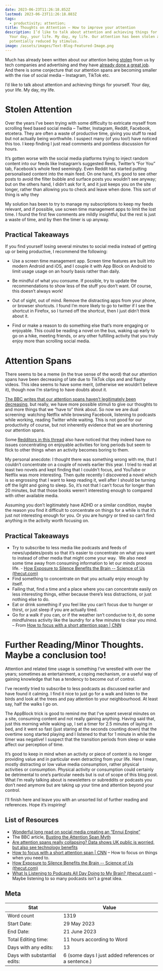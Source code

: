 ```yaml
---
date: 2023-06-23T11:26:18.852Z
lastmod: 2023-06-23T11:26:18.883Z
tags:
  - productivity; attention;
title: Thoughts on Attention – How to improve your attention
description: I’d like to talk about attention and achieving things for yourself.
  Your day, your life. My day, my life. Our attention has been stolen and
  potentially reduced by stimulus.
image: /assets/images/Text-Blog-Featured-Image.png
---
```

Much has already been written about our attention being [stolen](https://www.theguardian.com/science/2022/jan/02/attention-span-focus-screens-apps-smartphones-social-media) from us by tech companies and advertising and they have [already done a great job](https://www.abc.net.au/radionational/programs/latenightlive/johann-hari-stolen-focus/101761868). And there is some conjecture that our attention spans are becoming smaller with the rise of social media – Instagram, TikTok etc.

I’d like to talk about attention and achieving things for yourself. Your day, your life. My day, my life.

# Stolen Attention

Over the years I’ve been trying with some difficulty to extricate myself from scrolling feed based social media – Twitter, Instagram, Reddit, Facebook, etcetera. They are often a waste of productive time, giving you stuff to read but not actually being worthwhile. I suspect many (of you too!) have noticed this too. I keep finding I just read comments and pointless discussion for hours.

It’s gotten worse with the social media platforms trying to inject random content into our feeds like Instagram’s suggested Reels, Twitter’s “For You” tab, Facebook’s whole feed seemingly. Even Reddit has started putting personalised content into the main feed. On one hand, it’s good to see other posts to avoid the filter bubble and surface posts you wouldn’t see anyway; but on the others hand, I didn’t ask for it, and it just keeps you on the site longer, rather than allowing you to check and leave when done. This sort of thing is why they

My solution has been to try to manage my subscriptions to keep my feeds relevant, and if possible, use screen time management apps to limit the lost time. I found the first few comments are mildly insightful, but the rest is just a waste of time, and by then the timer is up anyway.

## Practical Takeaways

If you find yourself losing several minutes to social media instead of getting up or being productive, I recommend the following:

* Use a screen time management app. Screen time features are built into modern Android and iOS, and I couple it with App Block on Android to limit usage usage on an hourly basis rather than daily. 

* Be mindful of what you consume. If possible, try to update the recommendations to show less of the stuff you don’t want. Of course, this doesn’t always work!

* Out of sight, out of mind. Remove the distracting apps from your phone, or browser shortcuts. I found I’m more likely to go to twitter if I see the shortcut in Firefox, so I turned off the shortcut, then I just didn’t think about it.

* Find or make a reason to do something else that’s more engaging or enjoyable. This could be reading a novel on the bus, waking up early to go on a hike, meeting friends, or any other fulfilling activity that you truly enjoy more than scrolling social media.

# Attention Spans

There seems to be a meme (in the true sense of the word) that our attention spans have been decreasing of late due to TikTok clips and and flashy videos. This idea seems to have some merit, (otherwise we wouldn’t believe it), though now I’m starting to have doubts about it.

[The BBC writes that our attention spans haven’t legitimately been decreasing](https://www.bbc.com/news/health-38896790), but really, we have more possible stimuli to give our thoughts to and more things that we “have to” think about. So now we are dual screening: watching Netflix while browsing Facebook, listening to podcasts while working, reading Twitter while waiting. This is not good for our productivity of course, but not inherently evidence that we are shortening our attention spans.

Some [Redditors in this thread](https://www.reddit.com/r/The10thDentist/comments/1380ixn/i_dont_think_gen_zs_attention_span_is_getting/) also have noticed that they indeed have no issues concentrating on enjoyable activities for long periods but seem to flick to other things when an activity becomes boring to them.

My personal anecdote: I thought there was something wrong with me, that I couldn’t concentrate on a couple of novels earlier this year. I tried to read at least two novels and kept finding that I couldn’t focus, and YouTube or Netflix was more interesting. Then quite recently I discovered a novel which is so engrossing that I want to keep reading it, well after I should be turning off the light and going to sleep. So, it’s not that I can’t focus for longer than 20 minutes, but that those books weren’t interesting enough to compared with other available media.

Assuming you don’t legitimately have ADHD or a similar condition, maybe the reason you find it difficult to concentrate on things for a while is that it’s just not interesting enough for you. Or you are hungry or tired so can’t find anything in the activity worth focusing on.

## Practical Takeaways

* Try to subscribe to less media like podcasts and feeds of news/updates/posts so that it’s easier to concentrate on what you want to instead of other media that might come your way.  We also need some time away from consuming information to let our minds process life. - [How Exposure to Silence Benefits the Brain -- Science of Us (thecut.com)](https://www.thecut.com/2016/07/scientists-are-discovering-the-neural-benefits-of-silence.html)
* Find something to concentrate on that you actually enjoy enough by itself.
* Failing that, find a time and a place where you can concentrate easily on less interesting things, either because there’s less distractions, or just nothing else to do.
* Eat or drink something if you feel like you can’t focus due to hunger or thirst, or just sleep if you are actually tired.
* Go for a walk if you can, or if the weather isn’t conducive to it, do some mindfulness activity like the laundry for a few minutes to clear you mind. – From [How to focus with a short attention span | CNN](https://edition.cnn.com/2023/01/11/health/short-attention-span-wellness/index.html)

# Further Reading/Minor Thoughts. Maybe a conclusion too!

Attention and related time usage is something I’ve wrestled with over the years; sometimes as entertainment, a coping mechanism, or a useful way of gaining knowledge that has a tendency to become out of control.

I’ve recently tried to subscribe to less podcasts as discussed earlier and have found it calming. I find it nice to just go for a walk and listen to the birds and look at the trees and pay attention to your neighbourhood. At least say, half the walks I go on.

The AppBlock trick is good to remind me that I’ve spent several minutes on a site, consuming content and not really gaining anything. Having said that, just this morning while waking up, I set a timer for 2.5 minutes of laying in bed, and it went so fast (just staring at the seconds counting down) that the overtime song started playing and I listened to that for 1 minute in while the timer was negative! I suspect that the transition periods from sleep or wake affect our perception of time.

It’s good to keep in mind when an activity or piece of content is no longer providing value and in particular even detracting from your life. Here I mean, mostly distracting or low value media consumption, rather physical activities or consumption. Physical activity or consumption could certainly be detrimental to one’s particular needs but is out of scope of this blog post. What I’m really talking about is newsletters or subreddits or podcasts you don’t need anymore but are taking up your time and attention beyond your control.

I’ll finish here and leave you with an unsorted list of further reading and references. Hope it’s inspiring!

## List of Resources

* [Wonderful long read on social media creating an “Ennui Engine”](https://medium.com/@max.p.schlienger/the-cargo-cult-of-the-ennui-engine-890c541cebcb?utm_source=pocket_reader)
* The BBC article, [Busting the Attention Span Myth](https://www.bbc.com/news/health-38896790)
* [Are attention spans really collapsing? Data shows UK public is worried, but also see technology benefits](https://phys.org/news/2022-02-attention-spans-collapsing-uk-technology.html)
* [How to focus with a short attention span | CNN](https://edition.cnn.com/2023/01/11/health/short-attention-span-wellness/index.html) – How to focus on things when you need to.
* [How Exposure to Silence Benefits the Brain -- Science of Us (thecut.com)](https://www.thecut.com/2016/07/scientists-are-discovering-the-neural-benefits-of-silence.html)
* [What Is Listening to Podcasts All Day Doing to My Brain? (thecut.com)](https://www.thecut.com/2017/10/what-is-listening-to-podcasts-all-day-doing-to-my-brain.html) – Maybe listening to so many podcasts isn’t a great idea.

## Meta

| Stat                           | Value                                                  |
| ------------------------------ | ------------------------------------------------------ |
| Word count                     | 1319                                                   |
| Start   Date:                  | 29 May 2023                                            |
| End Date:                      | 21 June 2023                                           |
| Total   Editing time:          | 11 hours   according to Word                           |
| Days with any   edits:         | 13                                                     |
| Days with substantial   edits: | 6 (some days   I just added references or a sentence.) |